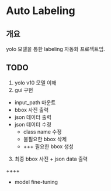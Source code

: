 # Auto Labeling

## 개요
yolo 모델을 통한 labeling 자동화 프로젝트임.

## TODO
1. yolo v10 모델 이해
2. gui 구현
  * input_path 마운트
  * bbox 사진 출력
  * json 데이터 출력
  * json 데이터 수정
    * class name 수정
    * 불필요한 bbox 삭제
    * +++ 필요한 bbox 생성
3. 최종 bbox 사진 + json data 출력    


++++
* model fine-tuning
